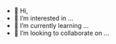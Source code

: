 - 👋 Hi, 
- 👀 I’m interested in ...
- 🌱 I’m currently learning ...
- 💞️ I’m looking to collaborate on ...


<!---
majorshao/majorshao is a ✨ special ✨ repository because its `README.md` (this file) appears on your GitHub profile.
You can click the Preview link to take a look at your changes.
--->
